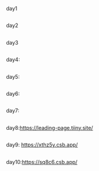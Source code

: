 day1
##
day2
##
day3
##
day4:
##
day5:
##
day6:
##
day7:
##
day8:https://leading-page.tiiny.site/
## 
day9: https://xthz5y.csb.app/
##
day10:https://sq8c6.csb.app/
